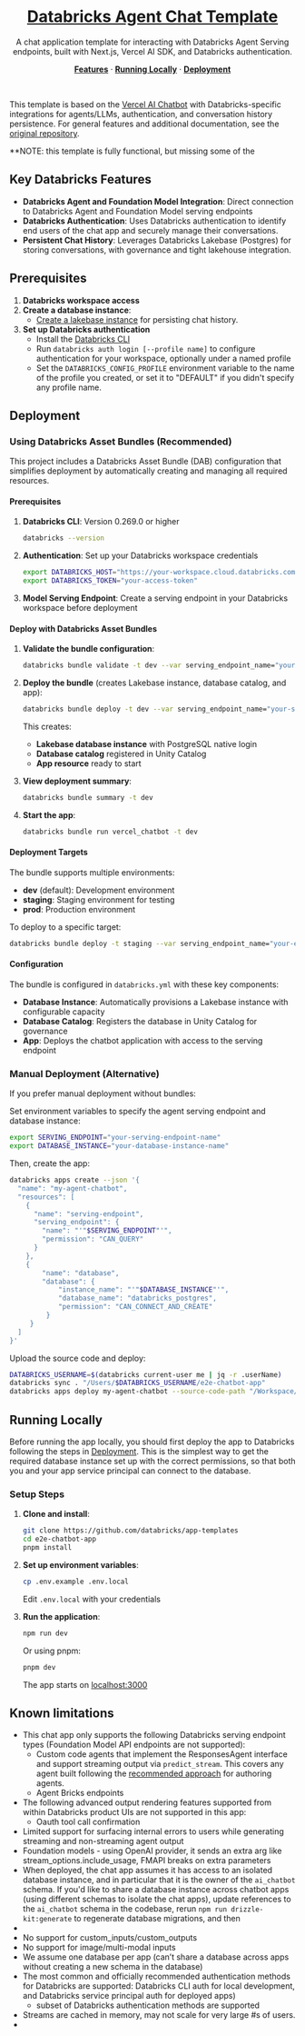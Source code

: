 <a href="https://docs.databricks.com/aws/en/generative-ai/agent-framework/chat-app">
  <h1 align="center">Databricks Agent Chat Template</h1>
</a>

<p align="center">
    A chat application template for interacting with Databricks Agent Serving endpoints, built with Next.js, Vercel AI SDK, and Databricks authentication.
</p>

<p align="center">
  <a href="#features"><strong>Features</strong></a> ·
  <a href="#running-locally"><strong>Running Locally</strong></a> ·
  <a href="#deployment"><strong>Deployment</strong></a>
</p>
<br/>


This template is based on the [Vercel AI Chatbot](https://github.com/vercel/ai-chatbot) with Databricks-specific integrations for agents/LLMs, authentication, and conversation history persistence.
For general features and additional documentation, see the [original repository](https://github.com/vercel/ai-chatbot/blob/main/README.md).

**NOTE: this template is fully functional, but missing some of the


## Key Databricks Features

- **Databricks Agent and Foundation Model Integration**: Direct connection to Databricks Agent and Foundation Model serving endpoints
- **Databricks Authentication**: Uses Databricks authentication to identify end users of the chat app and securely manage their conversations.
- **Persistent Chat History**: Leverages Databricks Lakebase (Postgres) for storing conversations, with governance and tight lakehouse integration.

## Prerequisites

1. **Databricks workspace access**
2. **Create a database instance**:
   - [Create a lakebase instance](https://docs.databricks.com/aws/en/oltp/instances/create/) for persisting chat history.
3. **Set up Databricks authentication**
   - Install the [Databricks CLI](https://docs.databricks.com/en/dev-tools/cli/install.html)
   - Run `databricks auth login [--profile name]` to configure authentication for your workspace, optionally under a named profile
   - Set the `DATABRICKS_CONFIG_PROFILE` environment variable to the name of the profile you created, or set it to "DEFAULT" if you didn't specify any profile name.

## Deployment

### Using Databricks Asset Bundles (Recommended)

This project includes a Databricks Asset Bundle (DAB) configuration that simplifies deployment by automatically creating and managing all required resources.

#### Prerequisites

1. **Databricks CLI**: Version 0.269.0 or higher
   ```bash
   databricks --version
   ```

2. **Authentication**: Set up your Databricks workspace credentials
   ```bash
   export DATABRICKS_HOST="https://your-workspace.cloud.databricks.com"
   export DATABRICKS_TOKEN="your-access-token"
   ```

3. **Model Serving Endpoint**: Create a serving endpoint in your Databricks workspace before deployment

#### Deploy with Databricks Asset Bundles

1. **Validate the bundle configuration**:
   ```bash
   databricks bundle validate -t dev --var serving_endpoint_name="your-serving-endpoint-name"
   ```

2. **Deploy the bundle** (creates Lakebase instance, database catalog, and app):
   ```bash
   databricks bundle deploy -t dev --var serving_endpoint_name="your-serving-endpoint-name"
   ```

   This creates:
   - **Lakebase database instance** with PostgreSQL native login
   - **Database catalog** registered in Unity Catalog
   - **App resource** ready to start

3. **View deployment summary**:
   ```bash
   databricks bundle summary -t dev
   ```

4. **Start the app**:
   ```bash
   databricks bundle run vercel_chatbot -t dev
   ```

#### Deployment Targets

The bundle supports multiple environments:

- **dev** (default): Development environment
- **staging**: Staging environment for testing
- **prod**: Production environment

To deploy to a specific target:
```bash
databricks bundle deploy -t staging --var serving_endpoint_name="your-endpoint"
```

#### Configuration

The bundle is configured in `databricks.yml` with these key components:

- **Database Instance**: Automatically provisions a Lakebase instance with configurable capacity
- **Database Catalog**: Registers the database in Unity Catalog for governance
- **App**: Deploys the chatbot application with access to the serving endpoint

### Manual Deployment (Alternative)

If you prefer manual deployment without bundles:

Set environment variables to specify the agent serving endpoint and database instance:

```bash
export SERVING_ENDPOINT="your-serving-endpoint-name"
export DATABASE_INSTANCE="your-database-instance-name"
```

Then, create the app:
```bash
databricks apps create --json '{
  "name": "my-agent-chatbot",
  "resources": [
    {
      "name": "serving-endpoint",
      "serving_endpoint": {
        "name": "'"$SERVING_ENDPOINT"'",
        "permission": "CAN_QUERY"
      }
    },
    {
        "name": "database",
        "database": {
            "instance_name": "'"$DATABASE_INSTANCE"'",
            "database_name": "databricks_postgres",
            "permission": "CAN_CONNECT_AND_CREATE"
         }
     }
  ]
}'
```

Upload the source code and deploy:

```bash
DATABRICKS_USERNAME=$(databricks current-user me | jq -r .userName)
databricks sync . "/Users/$DATABRICKS_USERNAME/e2e-chatbot-app"
databricks apps deploy my-agent-chatbot --source-code-path "/Workspace/Users/$DATABRICKS_USERNAME/e2e-chatbot-app"
```

## Running Locally

Before running the app locally, you should first deploy the app to Databricks following the steps 
in [Deployment](#deployment). This is the simplest way to get the required database instance set up with the correct permissions,
so that both you and your app service principal can connect to the database.


### Setup Steps

1. **Clone and install**:
   ```bash
   git clone https://github.com/databricks/app-templates
   cd e2e-chatbot-app
   pnpm install
   ```

2. **Set up environment variables**:
   ```bash
   cp .env.example .env.local
   ```

   Edit `.env.local` with your credentials

3. **Run the application**:
   ```bash
   npm run dev
   ```

   Or using pnpm:
   ```bash
   pnpm dev
   ```

   The app starts on [localhost:3000](http://localhost:3000)

## Known limitations
* This chat app only supports the following Databricks serving endpoint types (Foundation Model API endpoints are not supported):
  * Custom code agents that implement the ResponsesAgent interface and support streaming output via `predict_stream`. This covers any agent built following the [recommended approach](https://docs.databricks.com/aws/en/generative-ai/agent-framework/author-agent) for authoring agents.
  * Agent Bricks endpoints
* The following advanced output rendering features supported from within Databricks product UIs are not supported in this app:
  * Oauth tool call confirmation 
* Limited support for surfacing internal errors to users while generating streaming and non-streaming agent output
* Foundation models - using OpenAI provider, it sends an extra arg like stream_options.include_usage, FMAPI breaks on extra parameters
* When deployed, the chat app assumes it has access to an isolated database instance, and in particular that it is the owner of
  the `ai_chatbot` schema. If you'd like to share a database instance across chatbot apps (using different schemas to isolate the chat apps),
  update references to the `ai_chatbot` schema in the codebase, rerun `npm run drizzle-kit:generate` to regenerate database migrations, and then
* 
* No support for custom_inputs/custom_outputs
* No support for image/multi-modal inputs
* We assume one database per app (can’t share a database across apps without creating a new schema in the database)
* The most common and officially recommended authentication methods for Databricks are supported: Databricks CLI auth for local development, and Databricks service principal auth for deployed apps) 
  * subset of Databricks authentication methods are supported
* Streams are cached in memory, may not scale for very large #s of users.
* 
